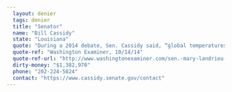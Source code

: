```yaml
---
  layout: denier
  tags: denier
  title: "Senator"
  name: "Bill Cassidy"
  state: "Louisiana"
  quote: "During a 2014 debate, Sen. Cassidy said, “global temperatures have not risen in 15 years.”"
  quote-ref: "Washington Examiner, 10/14/14"
  quote-ref-url: "http://www.washingtonexaminer.com/sen.-mary-landrieu-rep.-bill-cassidy-offer-opposing-climate-change-views/article/2554808"
  dirty-money: "$1,382,970"
  phone: "202-224-5824"
  contact: "https://www.cassidy.senate.gov/contact"
---
```

